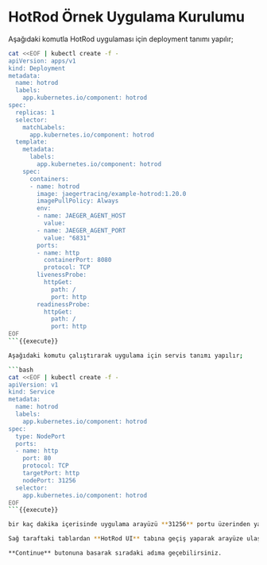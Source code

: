 # HotRod Örnek Uygulama Kurulumu

Aşağıdaki komutla HotRod uygulaması için deployment tanımı yapılır;

```bash
cat <<EOF | kubectl create -f -
apiVersion: apps/v1
kind: Deployment
metadata:
  name: hotrod
  labels:
    app.kubernetes.io/component: hotrod
spec:
  replicas: 1
  selector:
    matchLabels:
      app.kubernetes.io/component: hotrod
  template:
    metadata:
      labels:
        app.kubernetes.io/component: hotrod
    spec:
      containers:
      - name: hotrod
        image: jaegertracing/example-hotrod:1.20.0
        imagePullPolicy: Always
        env:
        - name: JAEGER_AGENT_HOST
          value: 
        - name: JAEGER_AGENT_PORT
          value: "6831"
        ports:
        - name: http
          containerPort: 8080
          protocol: TCP
        livenessProbe:
          httpGet:
            path: /
            port: http
        readinessProbe:
          httpGet:
            path: /
            port: http
EOF
```{{execute}}

Aşağıdaki komutu çalıştırarak uygulama için servis tanımı yapılır;

```bash
cat <<EOF | kubectl create -f -
apiVersion: v1
kind: Service
metadata:
  name: hotrod
  labels:
    app.kubernetes.io/component: hotrod
spec:
  type: NodePort
  ports:
  - name: http
    port: 80
    protocol: TCP
    targetPort: http
    nodePort: 31256
  selector:
    app.kubernetes.io/component: hotrod
EOF
```{{execute}}

bir kaç dakika içerisinde uygulama arayüzü **31256** portu üzerinden yayına hazır olacaktır.

Sağ taraftaki tablardan **HotRod UI** tabına geçiş yaparak arayüze ulaşabilirsiniz.

**Continue** butonuna basarak sıradaki adıma geçebilirsiniz.